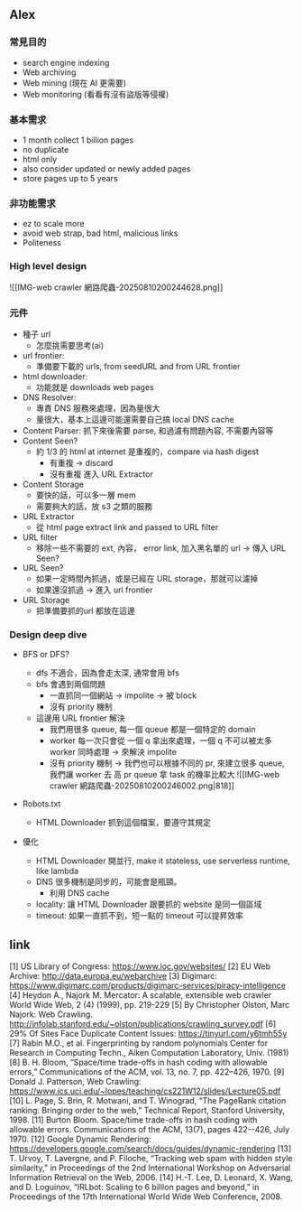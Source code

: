 


## Alex
### 常見目的
- search engine indexing
- Web archiving
- Web mining (現在 AI 更需要)
- Web monitoring (看看有沒有盜版等侵權)


### 基本需求
- 1 month collect 1 billion pages
- no duplicate
- html only
- also consider updated or newly added pages
- store pages up to 5 years

### 非功能需求
- ez to scale more
- avoid web strap, bad html, malicious links
- Politeness



### High level design
![[IMG-web crawler 網路爬蟲-20250810200244628.png]]

### 元件

- 種子 url
	- 怎麼挑需要思考(ai)
- url frontier: 
	- 準備要下載的 urls, from seedURL and from URL frontier
- html downloader: 
	- 功能就是 downloads web pages
- DNS Resolver: 
	- 專責 DNS 服務來處理，因為量很大
	- 量很大，基本上這邊可能還需要自己搞 local DNS cache
- Content Parser: 抓下來後需要 parse, 和過濾有問題內容, 不需要內容等
- Content Seen?
	- 約 1/3 的 html at internet 是重複的，compare via hash digest
		- 有重複 -> discard
		- 沒有重複 進入 URL Extractor
- Content Storage
	- 要快的話，可以多一層 mem
	- 需要夠大的話，放 s3 之類的服務
- URL Extractor
	- 從 html page extract link and passed to URL filter
- URL filter
	- 移除一些不需要的 ext, 內容， error link, 加入黑名單的 url -> 傳入 URL Seen?
- URL Seen?
	- 如果一定時間內抓過，或是已經在 URL storage，那就可以濾掉
	- 如果還沒抓過 -> 進入 url frontier
- URL Storage
	- 把準備要抓的url 都放在這邊


### Design deep dive
- BFS or DFS?
	- dfs 不適合，因為會走太深, 通常會用 bfs
	- bfs 會遇到兩個問題
		- 一直抓同一個網站 -> impolite -> 被 block
		- 沒有 priority 機制
	- 這邊用 URL frontier 解決
		- 我們用很多 queue, 每一個 queue 都是一個特定的 domain
		- worker 每一次只會從 一個 q 拿出來處理，一個 q 不可以被太多 worker 同時處理 -> 來解決 impolite
		- 沒有 priority 機制 -> 我們也可以根據不同的 pr, 來建立很多 queue, 我們讓 worker 去 高 pr queue 拿 task 的機率比較大
![[IMG-web crawler 網路爬蟲-20250810200246002.png|818]]


- Robots.txt
	- HTML Downloader 抓到這個檔案，要遵守其規定
- 優化
	- HTML Downloader 開並行, make it stateless, use serverless runtime, like lambda
	- DNS 很多機制是同步的，可能會是瓶頸。
		- 利用 DNS cache
	- locality: 讓 HTML Downloader 跟要抓的 website 是同一個區域
	- timeout: 如果一直抓不到，短一點的 timeout 可以提昇效率



## link
[1] US Library of Congress: https://www.loc.gov/websites/
[2] EU Web Archive: http://data.europa.eu/webarchive
[3] Digimarc: https://www.digimarc.com/products/digimarc-services/piracy-intelligence
[4] Heydon A., Najork M. Mercator: A scalable, extensible web crawler World Wide Web, 2 (4) (1999), pp. 219-229
[5] By Christopher Olston, Marc Najork: Web Crawling.
http://infolab.stanford.edu/~olston/publications/crawling_survey.pdf
[6] 29% Of Sites Face Duplicate Content Issues: https://tinyurl.com/y6tmh55y
[7] Rabin M.O., et al. Fingerprinting by random polynomials Center for Research in Computing Techn., Aiken Computation Laboratory, Univ. (1981)
[8] B. H. Bloom, “Space/time trade-offs in hash coding with allowable errors,” Communications of the ACM, vol. 13, no. 7, pp. 422–426, 1970.
[9] Donald J. Patterson, Web Crawling: https://www.ics.uci.edu/~lopes/teaching/cs221W12/slides/Lecture05.pdf
[10] L. Page, S. Brin, R. Motwani, and T. Winograd, “The PageRank citation
ranking: Bringing order to the web,” Technical Report, Stanford University,
1998.
[11] Burton Bloom. Space/time trade-offs in hash coding with allowable errors. Communications of the ACM, 13(7), pages 422--426, July 1970.
[12] Google Dynamic Rendering:
https://developers.google.com/search/docs/guides/dynamic-rendering
[13] T. Urvoy, T. Lavergne, and P. Filoche, “Tracking web spam with hidden style similarity,” in Proceedings of the 2nd International Workshop on Adversarial Information Retrieval on the Web, 2006.
[14] H.-T. Lee, D. Leonard, X. Wang, and D. Loguinov, “IRLbot: Scaling to 6 billion pages and beyond,” in Proceedings of the 17th International World Wide Web Conference, 2008.